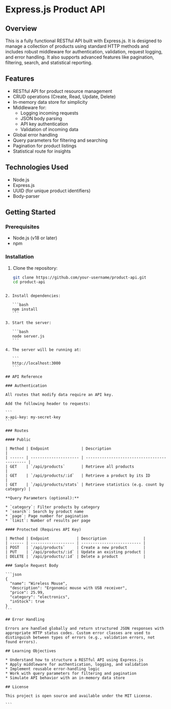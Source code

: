 # Express.js Product API

## Overview

This is a fully functional RESTful API built with Express.js. It is designed to manage a collection of products using standard HTTP methods and includes robust middleware for authentication, validation, request logging, and error handling. It also supports advanced features like pagination, filtering, search, and statistical reporting.

## Features

- RESTful API for product resource management
- CRUD operations (Create, Read, Update, Delete)
- In-memory data store for simplicity
- Middleware for:
  - Logging incoming requests
  - JSON body parsing
  - API key authentication
  - Validation of incoming data
- Global error handling
- Query parameters for filtering and searching
- Pagination for product listings
- Statistical route for insights

## Technologies Used

- Node.js
- Express.js
- UUID (for unique product identifiers)
- Body-parser

## Getting Started

### Prerequisites

- Node.js (v18 or later)
- npm

### Installation

1. Clone the repository:
   ```bash
   git clone https://github.com/your-username/product-api.git
   cd product-api
````

2. Install dependencies:

   ```bash
   npm install
   ```

3. Start the server:

   ```bash
   node server.js
   ```

4. The server will be running at:

   ```
   http://localhost:3000
   ```

## API Reference

### Authentication

All routes that modify data require an API key.

Add the following header to requests:

```
x-api-key: my-secret-key
```

### Routes

#### Public

| Method | Endpoint              | Description                                  |
| ------ | --------------------- | -------------------------------------------- |
| GET    | `/api/products`       | Retrieve all products                        |
| GET    | `/api/products/:id`   | Retrieve a product by its ID                 |
| GET    | `/api/products/stats` | Retrieve statistics (e.g. count by category) |

**Query Parameters (optional):**

* `category`: Filter products by category
* `search`: Search by product name
* `page`: Page number for pagination
* `limit`: Number of results per page

#### Protected (Requires API Key)

| Method | Endpoint            | Description                |
| ------ | ------------------- | -------------------------- |
| POST   | `/api/products`     | Create a new product       |
| PUT    | `/api/products/:id` | Update an existing product |
| DELETE | `/api/products/:id` | Delete a product           |

### Sample Request Body

```json
{
  "name": "Wireless Mouse",
  "description": "Ergonomic mouse with USB receiver",
  "price": 25.99,
  "category": "electronics",
  "inStock": true
}
```

## Error Handling

Errors are handled globally and return structured JSON responses with appropriate HTTP status codes. Custom error classes are used to distinguish between types of errors (e.g., validation errors, not found errors).

## Learning Objectives

* Understand how to structure a RESTful API using Express.js
* Apply middleware for authentication, logging, and validation
* Implement reusable error-handling logic
* Work with query parameters for filtering and pagination
* Simulate API behavior with an in-memory data store

## License

This project is open source and available under the MIT License.

```
